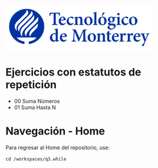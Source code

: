 
![Tec de Monterrey](images/logotecmty.png)
# Ejercicios con estatutos de repetición

- 00 Suma Números
- 01 Suma Hasta N
# Navegación - Home
Para regresar al Home del repositorio, use:

```
cd /workspaces/q3.while
```